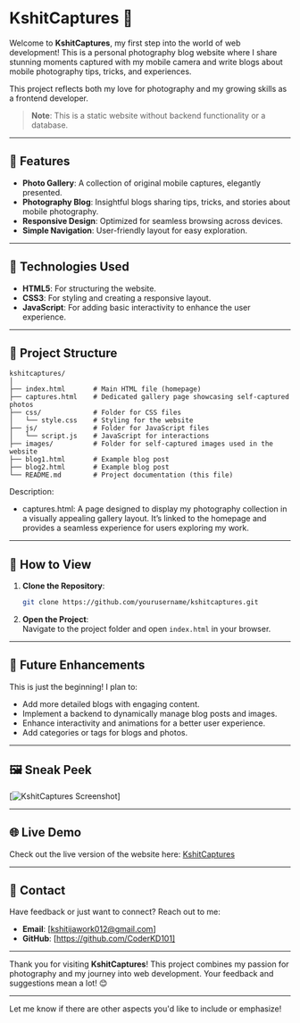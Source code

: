 # KshitCaptures 📸  

Welcome to **KshitCaptures**, my first step into the world of web development! This is a personal photography blog website where I share stunning moments captured with my mobile camera and write blogs about mobile photography tips, tricks, and experiences.  

This project reflects both my love for photography and my growing skills as a frontend developer.  

> **Note**: This is a static website without backend functionality or a database.  

---

## 🌟 Features  

- **Photo Gallery**: A collection of original mobile captures, elegantly presented.  
- **Photography Blog**: Insightful blogs sharing tips, tricks, and stories about mobile photography.  
- **Responsive Design**: Optimized for seamless browsing across devices.  
- **Simple Navigation**: User-friendly layout for easy exploration.  

---

## 🔧 Technologies Used  

- **HTML5**: For structuring the website.  
- **CSS3**: For styling and creating a responsive layout.  
- **JavaScript**: For adding basic interactivity to enhance the user experience.  

---

## 📂 Project Structure  

```
kshitcaptures/  
│  
├── index.html       # Main HTML file (homepage)  
├── captures.html    # Dedicated gallery page showcasing self-captured photos  
├── css/             # Folder for CSS files  
│   └── style.css    # Styling for the website  
├── js/              # Folder for JavaScript files  
│   └── script.js    # JavaScript for interactions  
├── images/          # Folder for self-captured images used in the website  
├── blog1.html       # Example blog post  
├── blog2.html       # Example blog post  
└── README.md        # Project documentation (this file)
```  
Description:
 - captures.html: A page designed to display my photography collection in a visually appealing gallery layout. It’s linked to the homepage and provides a seamless experience for users exploring my work.
---

## 🚀 How to View  

1. **Clone the Repository**:  
   ```bash  
   git clone https://github.com/yourusername/kshitcaptures.git  
   ```  
2. **Open the Project**:  
   Navigate to the project folder and open `index.html` in your browser.  

---

## 🎯 Future Enhancements  

This is just the beginning! I plan to:  
- Add more detailed blogs with engaging content.  
- Implement a backend to dynamically manage blog posts and images.  
- Enhance interactivity and animations for a better user experience.  
- Add categories or tags for blogs and photos.  

---

## 🖼️ Sneak Peek  

[![KshitCaptures Screenshot](assets/website-preview.png)] 
 

---

## 🌐 Live Demo  

Check out the live version of the website here: [KshitCaptures](https://kshitcaptures.netlify.app/)  

---

## 📧 Contact  

Have feedback or just want to connect? Reach out to me:  
- **Email**: [kshitijawork012@gmail.com]  
- **GitHub**: [https://github.com/CoderKD101]    

---

Thank you for visiting **KshitCaptures**! This project combines my passion for photography and my journey into web development. Your feedback and suggestions mean a lot! 😊  

---  

Let me know if there are other aspects you'd like to include or emphasize!
